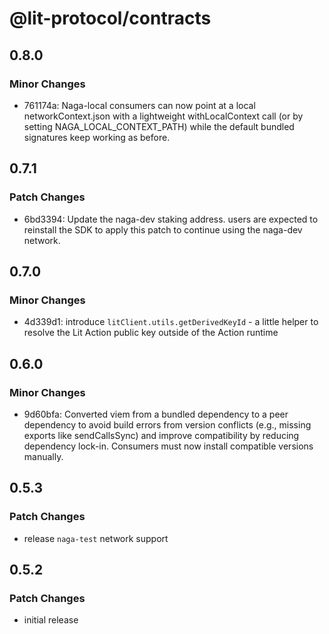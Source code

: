 # @lit-protocol/contracts

## 0.8.0

### Minor Changes

- 761174a: Naga-local consumers can now point at a local networkContext.json with a lightweight withLocalContext call (or by setting NAGA_LOCAL_CONTEXT_PATH) while the default bundled signatures keep working as before.

## 0.7.1

### Patch Changes

- 6bd3394: Update the naga-dev staking address. users are expected to reinstall the SDK to apply this patch to continue using the naga-dev network.

## 0.7.0

### Minor Changes

- 4d339d1: introduce `litClient.utils.getDerivedKeyId` - a little helper to resolve the Lit Action public key outside of the Action runtime

## 0.6.0

### Minor Changes

- 9d60bfa: Converted viem from a bundled dependency to a peer dependency to avoid build errors from version conflicts (e.g., missing exports like sendCallsSync) and improve compatibility by reducing dependency lock-in. Consumers must now install compatible versions manually.

## 0.5.3

### Patch Changes

- release `naga-test` network support

## 0.5.2

### Patch Changes

- initial release
